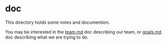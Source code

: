 # doc

This directory holds some notes and documention.

You may be interested in the [team.md](team.md) doc describing our team, or [goals.md](goals.md) doc describing what we are trying to do.
